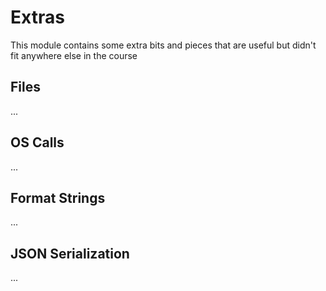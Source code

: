 # Extras



This module contains some extra bits and pieces that are useful but didn't fit anywhere else in the course



## Files



...



## OS Calls



...



## Format Strings



...





## JSON Serialization



...



